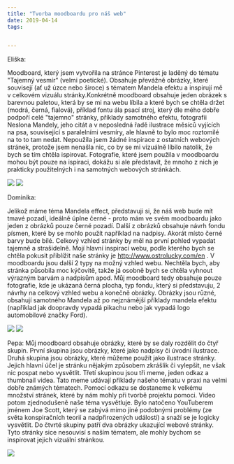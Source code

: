 ```yaml
---
title: "Tvorba moodboardu pro náš web" 
date: 2019-04-14
tags: 
    

---
```

Eliška:

Moodboard, který jsem vytvořila na stránce Pinterest je laděný do tématu "Tajemný vesmír" (velmi poetické). Obsahuje převážně obrázky, které souvisejí (ať už úzce nebo široce) s tématem Mandela efektu a inspirují mě v celkovém vizuálu stránky.Konkrétně moodboard obsahuje jeden obrázek s barevnou paletou, která by se mi na webu líbila a které bych se chtěla držet (modrá, černá, fialová), příklad fontu ála psací stroj, který dle mého dobře podpoří celé "tajemno" stránky, příklady samotného efektu, fotografii Neslona Mandely, jeho citát a v neposledná řadě ilustrace měsíců vyjících na psa, související s paralelními vesmíry, ale hlavně to bylo moc roztomilé na to to tam nedat. Nepoužila jsem žádné inspirace z ostatních webových stránek, protože jsem nenašla nic, co by se mi vizuálně líbilo natolik, že bych se tím chtěla ispirovat. Fotografie, které jsem použila v moodboardu mohou být pouze na ispiraci, dokážu si ale představit, že mnoho z nich je prakticky použitelných i na samotných webových stránkách. 

![](https://i.pinimg.com/originals/46/5e/8d/465e8db900f964fc31708be513bdb3a8.png)
![](https://i.pinimg.com/originals/34/cc/3c/34cc3ca20d862da9f4101f4d1c13f029.png)

Dominika:

Jelikož máme téma Mandela effect, představuji si, že náš web bude mít tmavé pozadí, ideálně úplne černé - proto mám ve svém moodboardu jako jeden z obrázků pouze černé pozadí. Další z obrázků obsahuje návrh fondu písmen, které by se mohlo použít například na nadpisy. Akorát místo černé barvy bude bílé. Celkový vzhled stránky by měl na první pohled vypadat tajemně a strašidelně. Mojí hlavní inspirací webu, podle kterého bych se chtěla pokusit přiblížit naše stránky je http://www.ostrolucky.com/en . V moodboardu jsou další 2 typy na možný vzhled webu. Nechtěla bych, aby stránka působila moc kýčovitě, takže já osobně bych se chtěla vyhnout výrazným barvám a nadpisům apod. Můj moodboard tedy obsahuje pouze fotografie, kde je ukázaná černá plocha, typ fondu, který si představuju, 2 návrhy na celkový vzhled webu a konečně obrázky. Obrázky jsou různé, obsahují samotného Mandela až po nejznámější příklady mandela efektu (například jak doopravdy vypadá pikachu nebo jak vypadá logo automobilové značky Ford).

![](https://i.pinimg.com/originals/2b/c5/38/2bc538102e341c7f0325a096a5271ad5.png)
![](https://i.pinimg.com/originals/a4/af/91/a4af913164d65179f90414a10ddf4d5f.png)

Pepa: 
Můj moodboard obsahuje obrázky, které by se daly rozdělit do čtyř skupin. První skupina jsou obrázky, které jako nadpisy či úvodní ilustrace. Druhá skupina jsou obrázky, které můžeme použít jako ilustrace stránky. Jejich hlavní účel je stránku nějakým způsobem zkrášlik či vylepšit, ne však nic pospat nebo vysvětlit. Třetí skupinou jsou tři meme, jeden odkaz a thumbnail videa. Tato meme udávají příklady našeho tématu v praxi na velmi dobře známých tématech. Pomocí odkazu se dostaneme k velkému množství stránek, které by nám mohly při tvorbě projektu pomoci. Video potom zjednodušeně naše téma vysvětluje. Bylo natočeno YouTuberem jménem Joe Scott, který se zabývá mimo jiné  podobnými problémy (ze světa konspiračních teorií a nadpřirozených událostí) a snaží se je logicky vysvětlit. Do čtvrté skupiny patří dva obrázky ukazující webové stránky. Tyto stránky sice nesouvisí s naším tématem, ale mohly bychom se inspirovat jejich vizuální stránkou. 

![](https://is.muni.cz/www/481227/screen_moodboardu.png)
